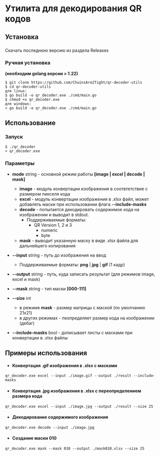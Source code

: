 # Утилита для декодирования QR кодов

## Установка
###
Скачать последнюю версию из раздела Releases
### Ручная установка
**(необходим golang версии > 1.22)**
```
$ git clone https://github.com/ChainsAre2Tight/qr-decoder-utils
$ cd qr-decoder-utils
для linux:
$ go build -o qr_decoder.exe ./cmd/main.go
$ chmod +x qr_decoder.exe
для windows:
> go build -o qr_decoder.exe ./cmd/main.go
```
## Использование
### Запуск
```
$ ./qr_decoder
> qr_decoder.exe
```
### Параметры

* **mode** string - основной режим работы **[image | excel | decode | mask]**

  * **image** - модуль конвертации изображения в соотвтетствие с размером пикселя кода
  * **excel** - модуль конвертации изображения в .xlsx файл, может добавлять маски при использовании флага **--include-masks**
  * **decode** - попытается декодировать содержимое кода на изображении и выводит в stdout.
    * Поддерживаемые форматы:
      * QR Version 1, 2 и 3
        - numeric
        - byte
  * **mask** - выводит указанную маску в виде .xlsx файла для дальнейшего копирования
* **--input** string - путь до изображения на ввод
    - Поддерживаемые форматы: **png** | **jpg** | **gif** (1 кадр)
* **--output** string - путь, куда записать результат (для режимов image, excel и mask)
* **--mask** string - тип маски **[000-111]**
* **--size** int
  * в режиме **mask** -  размер матрицы с маской (по умолчанию 21x21)
  * в других режимах - пеопределяет размер кода на изображении (дебаг)
* **--include-masks** bool - дописывает листы с масками при конвертации в .xlsx файлы

## Примеры использования
* #### Конвертация .gif изображения в .xlsx с масками
```
qr_decoder.exe excel --input ./image.gif --output ./result --include-masks
```
* #### Конвертация .jpg изображения в .xlsx с переопределением размера кода
```
qr_decoder.exe excel --input ./image.jpg --output ./result --size 25
```
* #### Декодирование содержимого изображения
```
qr_decoder.exe decode --input ./image.jpg
```
* #### Создание маски 010
```
qr_decoder.exe mask --mask 010 --output ./mask010.xlsx --size 25
```
